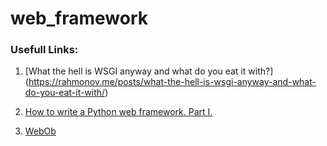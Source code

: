 # web_framework
### Usefull Links:
1. [What the hell is WSGI anyway and what do you eat it with?] (https://rahmonov.me/posts/what-the-hell-is-wsgi-anyway-and-what-do-you-eat-it-with/)

2. [How to write a Python web framework. Part I.](https://rahmonov.me/posts/write-python-framework-part-one/)

3. [WebOb](https://docs.pylonsproject.org/projects/webob/en/stable/index.html)
